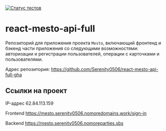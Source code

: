 [![Статус тестов](../../actions/workflows/tests.yml/badge.svg)](../../actions/workflows/tests.yml)

# react-mesto-api-full
Репозиторий для приложения проекта `Mesto`, включающий фронтенд и бэкенд части приложения со следующими возможностями: авторизации и регистрации пользователей, операции с карточками и пользователями.
  
Адрес репозитория: https://github.com/Serenity0506/react-mesto-api-full-gha

## Ссылки на проект

IP-адрес 62.84.113.159

Frontend https://mesto.serenity0506.nomoredomains.work/sign-in

Backend https://mesto.serenity0506.nomoreparties.sbs
